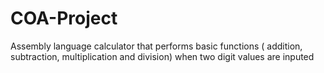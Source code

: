 # COA-Project
Assembly language calculator that performs basic functions ( addition, subtraction, multiplication and division) when two digit values are inputed
